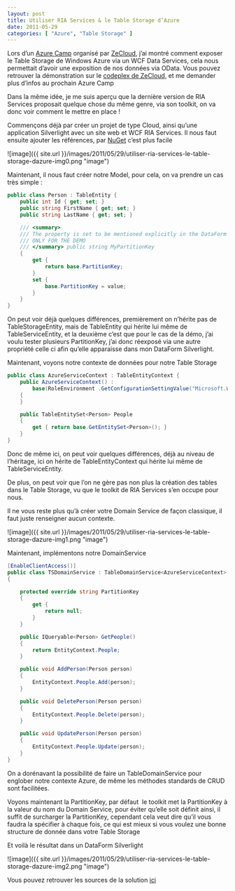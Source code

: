 ```yaml
---
layout: post
title: Utiliser RIA Services & le Table Storage d’Azure
date: 2011-05-29
categories: [ "Azure", "Table Storage" ]
---
```


Lors d’un [Azure Camp](http://www.zecloud.fr/post/2011/05/11/Azure-Camp-Mix-Agile-Azure-les-slides-et-les-demos.aspx) organisé par [ZeCloud](http://www.zecloud.fr/), j’ai montré comment exposer le Table Storage de Windows Azure via un WCF Data Services, cela nous permettait d’avoir une exposition de nos données via OData. Vous pouvez retrouver la démonstration sur le [codeplex de ZeCloud](http://zecloud.codeplex.com), et me demander plus d’infos au prochain Azure Camp

Dans la même idée, je me suis aperçu que la dernière version de RIA Services proposait quelque chose du même genre, via son toolkit, on va donc voir comment le mettre en place !

Commençons déjà par créer un projet de type Cloud, ainsi qu’une application Silverlight avec un site web et WCF RIA Services. Il nous faut ensuite ajouter les références, par [NuGet](http://visualstudiogallery.msdn.microsoft.com/27077b70-9dad-4c64-adcf-c7cf6bc9970c) c’est plus facile

![image]({{ site.url }}/images/2011/05/29/utiliser-ria-services-le-table-storage-dazure-img0.png "image")

Maintenant, il nous faut créer notre Model, pour cela, on va prendre un cas très simple :

```csharp
public class Person : TableEntity {
    public int Id { get; set; }
    public string FirstName { get; set; }
    public string LastName { get; set; }

    /// <summary>
    /// The property is set to be mentioned explicitly in the DataForm ... 
    /// ONLY FOR THE DEMO 
    /// </summary> public string MyPartitionKey
    {
        get {
            return base.PartitionKey;
        }
        set {
            base.PartitionKey = value;
        }
    }
}
```

On peut voir déjà quelques différences, premièrement on n’hérite pas de TableStorageEntity, mais de TableEntity qui hérite lui même de TableServiceEntity, et la deuxième c’est que pour le cas de la démo, j’ai voulu tester plusieurs PartitionKey, j’ai donc réexposé via une autre propriété celle ci afin qu’elle apparaisse dans mon DataForm Silverlight.

Maintenant, voyons notre contexte de données pour notre Table Storage

```csharp
public class AzureServiceContext : TableEntityContext {      
    public AzureServiceContext() : 
        base(RoleEnvironment .GetConfigurationSettingValue("Microsoft.WindowsAzure.Plugins.Diagnostics.ConnectionString"))
    {
    }

    public TableEntitySet<Person> People
    {
        get { return base.GetEntitySet<Person>(); }
    }
}
```

Donc de même ici, on peut voir quelques différences, déjà au niveau de l’héritage, ici on hérite de TableEntityContext qui hérite lui même de TableServiceEntity.

De plus, on peut voir que l’on ne gère pas non plus la création des tables dans le Table Storage, vu que le toolkit de RIA Services s’en occupe pour nous.

Il ne vous reste plus qu’à créer votre Domain Service de façon classique, il faut juste renseigner aucun contexte.

![image]({{ site.url }}/images/2011/05/29/utiliser-ria-services-le-table-storage-dazure-img1.png "image")

Maintenant, implémentons notre DomainService

```csharp
[EnableClientAccess()]
public class TSDomainService : TableDomainService<AzureServiceContext>
{

    protected override string PartitionKey
    {
        get {
            return null;
        }
    }

    public IQueryable<Person> GetPeople()
    {
        return EntityContext.People;
    }

    public void AddPerson(Person person)
    {
        EntityContext.People.Add(person);
    }

    public void DeletePerson(Person person)
    {
        EntityContext.People.Delete(person);
    }

    public void UpdatePerson(Person person)
    {
        EntityContext.People.Update(person);
    }
}
```

On a dorénavant la possibilité de faire un TableDomainService pour englober notre contexte Azure, de même les méthodes standards de CRUD sont facilitées.

Voyons maintenant la PartitionKey, par défaut  le toolkit met la PartitionKey à la valeur du nom du Domain Service, pour éviter qu’elle soit définit ainsi, il suffit de surcharger la PartitionKey, cependant cela veut dire qu’il vous faudra la spécifier à chaque fois, ce qui est mieux si vous voulez une bonne structure de donnée dans votre Table Storage

Et voilà le résultat dans un DataForm Silverlight

![image]({{ site.url }}/images/2011/05/29/utiliser-ria-services-le-table-storage-dazure-img2.png "image")

Vous pouvez retrouver les sources de la solution [ici](http://cid-27033cda87e10205.office.live.com/self.aspx/Blog/Demo.RiaServicesTableStorage.zip)